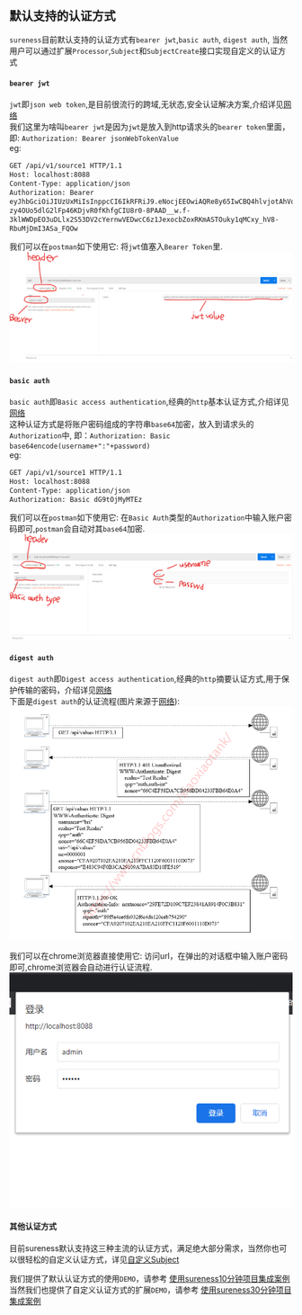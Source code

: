 ## 默认支持的认证方式  

`sureness`目前默认支持的认证方式有`bearer jwt`,`basic auth`, `digest auth`, 当然用户可以通过扩展`Processor`,`Subject`和`SubjectCreate`接口实现自定义的认证方式  

#### `bearer jwt`  
`jwt`即`json web token`,是目前很流行的跨域,无状态,安全认证解决方案,介绍详见[网络](http://www.ruanyifeng.com/blog/2018/07/json_web_token-tutorial.html)  
我们这里为啥叫`bearer jwt`是因为`jwt`是放入到http请求头的`bearer token`里面，即:  `Authorization: Bearer jsonWebTokenValue`  
eg: 
```
GET /api/v1/source1 HTTP/1.1
Host: localhost:8088
Content-Type: application/json
Authorization: Bearer eyJhbGciOiJIUzUxMiIsInppcCI6IkRFRiJ9.eNocjEEOwiAQRe8y65IwCBQ4hlvjotAhVqs1DBoT492l7F5e_vtfuNYFAliUPs3aCrIuCW1nFDHlUaBVqJOLJpkIA_ArtnHd7o0X5s43egim8qayy6lCQOOUd15JHIA-zy4OUo5dlG2lFp46KDjvR0fKhfgCIU8r0-8PAAD__w.f-3klWWDpEO3uDLlx2S53DV2cYernwVEDwcC6z1JexocbZoxRKmASTOuky1qMCxy_hV8-RbuMjDmI3ASa_FQOw
```  

我们可以在`postman`如下使用它: 将`jwt`值塞入`Bearer Token`里.  
![jwtPostmanUse](../_images/jwtPostmanUse.png)  

#### `basic auth`  
`basic auth`即`Basic access authentication`,经典的`http`基本认证方式,介绍详见[网络](https://www.jianshu.com/p/4cd42f7359f4)    
这种认证方式是将账户密码组成的字符串`base64`加密，放入到请求头的 `Authorization`中, 即：`Authorization: Basic base64encode(username+":"+password)`  
eg:  
```
GET /api/v1/source1 HTTP/1.1
Host: localhost:8088
Content-Type: application/json
Authorization: Basic dG9tOjMyMTEz
```  

我们可以在`postman`如下使用它: 在`Basic Auth`类型的`Authorization`中输入账户密码即可,`postman`会自动对其`base64`加密.  
![basicAuthPostmanUse](../_images/basicAuthPostmanUse.png)  

#### `digest auth`  
`digest auth`即`Digest access authentication`,经典的`http`摘要认证方式,用于保护传输的密码，介绍详见[网络](https://www.cnblogs.com/xiaoxiaotank/p/11078571.html)       
下面是`digest auth`的认证流程(图片来源于[网络](https://www.cnblogs.com/xiaoxiaotank/p/11078571.html)):  
![digestFlow](../_images/digestFlow.png)  

我们可以在chrome浏览器直接使用它: 访问url，在弹出的对话框中输入账户密码即可,chrome浏览器会自动进行认证流程.    
![digestAuthChromeUse](../_images/digestAuthChromeUse.png)    


#### 其他认证方式  
目前sureness默认支持这三种主流的认证方式，满足绝大部分需求，当然你也可以很轻松的自定义认证方式，详见[自定义Subject](cn/custom-subject.md)  

我们提供了默认认证方式的使用`DEMO`，请参考 [使用sureness10分钟项目集成案例](cn/sample-bootstrap.md)   
当然我们也提供了自定义认证方式的扩展`DEMO`，请参考 [使用sureness30分钟项目集成案例](cn/sample-tom.md)     

